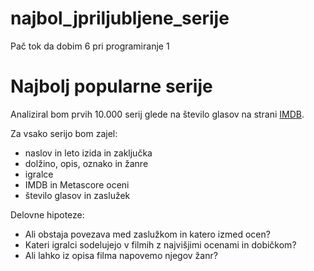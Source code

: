 # najbol_jpriljubljene_serije
Pač tok da dobim 6 pri programiranje 1


Najbolj popularne serije
=======================

Analiziral bom prvih 10.000 serij glede na število glasov na strani
[IMDB](https://www.imdb.com/search/title/?title_type=tv_series).

Za vsako serijo bom zajel:
* naslov in leto izida in zaključka
* dolžino, opis, oznako in žanre
* igralce
* IMDB in Metascore oceni
* število glasov in zaslužek

Delovne hipoteze:
* Ali obstaja povezava med zaslužkom in katero izmed ocen?
* Kateri igralci sodelujejo v filmih z najvišjimi ocenami in dobičkom?
* Ali lahko iz opisa filma napovemo njegov žanr?
